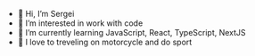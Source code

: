 - 👋 Hi, I’m Sergei
- 👀 I’m interested in work with code
- 🌱 I’m currently learning JavaScript, React, TypeScript, NextJS
- 💞️ I love to treveling on motorcycle and do sport

<!---
Driv3r034/Driv3r034 is a ✨ special ✨ repository because its `README.md` (this file) appears on your GitHub profile.
You can click the Preview link to take a look at your changes.
--->
